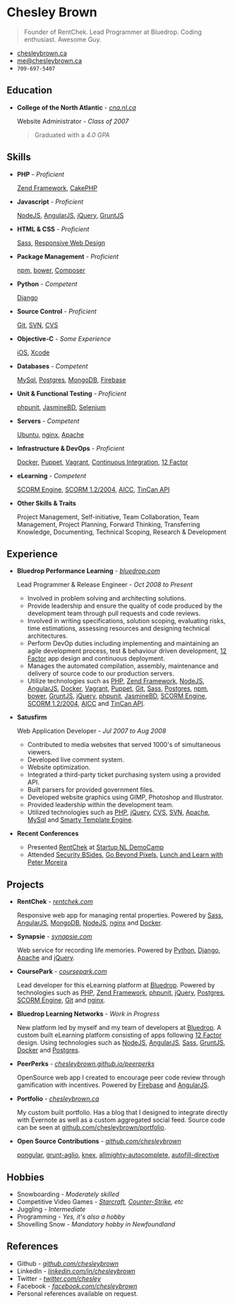 Chesley Brown
======
> Founder of RentChek. Lead Programmer at Bluedrop. Coding enthusiast. Awesome Guy.

- [chesleybrown.ca](http://chesleybrown.ca)
- [me@chesleybrown.ca](mailto:me@chesleybrown.ca)
- `709-697-5407`

## Education

- **College of the North Atlantic** - _[cna.nl.ca](http://www.cna.nl.ca)_
	
	Website Administrator - _Class of 2007_
	> Graduated with a _4.0 GPA_
	

## Skills

- **PHP** - _Proficient_
	
	[Zend Framework](http://framework.zend.com), [CakePHP](http://cakephp.org)
	
- **Javascript** - _Proficient_
	
	[NodeJS](http://nodejs.org), [AngularJS](https://angularjs.org), [jQuery](http://jquery.com), [GruntJS](http://gruntjs.com)
	
- **HTML & CSS** - _Proficient_
	
	[Sass](http://sass-lang.com), [Responsive Web Design](http://en.wikipedia.org/wiki/Responsive_web_design)
	
- **Package Management** - _Proficient_
	
	[npm](https://www.npmjs.org), [bower](http://bower.io), [Composer](https://getcomposer.org)
	
- **Python** - _Competent_
	
	[Django](https://www.djangoproject.com)
	
- **Source Control** - _Proficient_
	
	[Git](http://git-scm.com), [SVN](http://subversion.apache.org), [CVS](http://www.nongnu.org/cvs/)
	
- **Objective-C** - _Some Experience_
	
	[iOS](https://www.apple.com/ca/ios/), [Xcode](https://developer.apple.com/xcode/)
	
- **Databases** - _Competent_
	
	[MySql](http://www.mysql.com), [Postgres](http://www.postgresql.org), [MongoDB](http://mongodb.org), [Firebase](http://firebase.com)
	
- **Unit & Functional Testing** - _Proficient_
	
	[phpunit](http://phpunit.de), [JasmineBD](http://jasmine.github.io), [Selenium](http://docs.seleniumhq.org)
	
- **Servers** - _Competent_
	
	[Ubuntu](http://www.ubuntu.com/download/server), [nginx](http://nginx.org), [Apache](https://httpd.apache.org)
	
- **Infrastructure & DevOps** - _Proficient_
	
	[Docker](http://docker.io), [Puppet](http://puppetlabs.com), [Vagrant](http://www.vagrantup.com), [Continuous Integration](http://en.wikipedia.org/wiki/Continuous_integration), [12 Factor](http://12factor.net)
	
- **eLearning** - _Competent_
	
	[SCORM Engine](http://scorm.com/engine), [SCORM 1.2/2004](http://en.wikipedia.org/wiki/Sharable_Content_Object_Reference_Model), [AICC](http://en.wikipedia.org/wiki/Aviation_Industry_Computer-Based_Training_Committee), [TinCan API](http://tincanapi.com)
	
- **Other Skills & Traits**
	
	Project Management, Self-initiative, Team Collaboration, Team Management, Project Planning, Forward Thinking, Transferring Knowledge, Documenting, Technical Scoping, Research & Development
	

## Experience

- **Bluedrop Performance Learning** - _[bluedrop.com](http://www.bluedrop.com)_
	
	Lead Programmer & Release Engineer - _Oct 2008 to Present_
	
	- Involved in problem solving and architecting solutions.
	- Provide leadership and ensure the quality of code produced by the development team through pull requests and code reviews.
	- Involved in writing specifications, solution scoping, evaluating risks, time estimations, assessing resources and designing technical architectures.
	- Perform DevOp duties including implementing and maintaining an agile development process, test & behaviour driven development, [12 Factor](http://12factor.net) app design and continuous deployment.
	- Manages the automated compilation, assembly, maintenance and delivery of source code to our production servers.
	- Utilize technologies such as [PHP](https://php.net), [Zend Framework](http://framework.zend.com), [NodeJS](http://nodejs.org), [AngularJS](https://angularjs.org), [Docker](http://docker.io), [Vagrant](http://www.vagrantup.com), [Puppet](http://puppetlabs.com), [Git](http://git-scm.com), [Sass](http://sass-lang.com), [Postgres](http://www.postgresql.org), [npm](https://www.npmjs.org), [bower](http://bower.io), [GruntJS](http://gruntjs.com), [jQuery](http://jquery.com), [phpunit](http://phpunit.de), [JasmineBD](http://jasmine.github.io), [SCORM Engine](http://scorm.com/engine), [SCORM 1.2/2004](http://en.wikipedia.org/wiki/Sharable_Content_Object_Reference_Model), [AICC](http://en.wikipedia.org/wiki/Aviation_Industry_Computer-Based_Training_Committee) and [TinCan API](http://tincanapi.com).
	
- **Satusfirm**
	
	Web Application Developer - _Jul 2007 to Aug 2008_
	
	- Contributed to media websites that served 1000's of simultaneous viewers.
	- Developed live comment system.
	- Website optimization.
	- Integrated a third-party ticket purchasing system using a provided API.
	- Built parsers for provided government files.
	- Developed website graphics using GIMP, Photoshop and Illustrator.
	- Provided leadership within the development team.
	- Utilized technologies such as [PHP](https://php.net), [jQuery](http://jquery.com), [CVS](http://www.nongnu.org/cvs/), [SVN](http://subversion.apache.org), [Apache](https://httpd.apache.org), [MySql](http://www.mysql.com) and [Smarty Template Engine](http://www.smarty.net).
	
- **Recent Conferences**
	
	- Presented [RentChek](https://rentchek.com) at [Startup NL DemoCamp](http://www.meetup.com/StartupNL/events/168636192/)
	- Attended [Security BSides](http://www.securitybsides.com), [Go Beyond Pixels](http://gobeyondpixels.com), [Lunch and Learn with Peter Moreira](http://www.meetup.com/StartupNL/events/180033782/)
	

## Projects

- **RentChek** - _[rentchek.com](https://rentchek.com)_
	
	Responsive web app for managing rental properties. Powered by [Sass](http://sass-lang.com), [AngularJS](https://angularjs.org), [MongoDB](http://mongodb.org), [NodeJS](http://nodejs.org), [nginx](http://nginx.org) and [Docker](http://docker.io).
	
- **Synapsie** - _[synapsie.com](http://synapsie.com)_
	
	Web service for recording life memories. Powered by [Python](https://www.python.org), [Django](https://www.djangoproject.com), [Apache](https://httpd.apache.org) and [jQuery](http://jquery.com).
	
- **CoursePark** - _[coursepark.com](https://www.coursepark.com)_
	
	Lead developer for this eLearning platform at [Bluedrop](http://www.bluedrop.com). Powered by technologies such as [PHP](https://php.net), [Zend Framework](http://framework.zend.com), [phpunit](http://phpunit.de), [jQuery](http://jquery.com), [Postgres](http://www.postgresql.org), [SCORM Engine](http://scorm.com/engine), [Git](http://git-scm.com) and [nginx](http://nginx.org).
	
- **Bluedrop Learning Networks** - _Work in Progress_
	
	New platform led by myself and my team of developers at [Bluedrop](http://www.bluedrop.com). A custom built eLearning platform consisting of apps following [12 Factor](http://12factor.net) design. Using technologies such as [NodeJS](http://nodejs.org), [AngularJS](https://angularjs.org), [Sass](http://sass-lang.com), [GruntJS](http://gruntjs.com), [Docker](http://docker.io) and [Postgres](http://www.postgresql.org).
	
- **PeerPerks** - _[chesleybrown.github.io/peerperks](http://chesleybrown.github.io/peerperks/)_
	
	OpenSource web app I created to encourage peer code review through gamification with incentives. Powered by [Firebase](http://firebase.com) and [AngularJS](https://angularjs.org).
	
- **Portfolio** - _[chesleybrown.ca](http://chesleybrown.ca)_
	
	My custom built portfolio. Has a blog that I designed to integrate directly with Evernote as well as a custom aggregated social feed. Source code can be seen at [github.com/chesleybrown/portfolio](https://github.com/chesleybrown/portfolio).
	
- **Open Source Contributions** - _[github.com/chesleybrown](https://github.com/chesleybrown)_
	
	[pongular](https://github.com/FungusHumungus/pongular), [grunt-aglio](https://github.com/arbus/grunt-aglio), [knex](https://github.com/tgriesser/knex), [allmighty-autocomplete](https://github.com/JustGoscha/allmighty-autocomplete), [autofill-directive](https://github.com/chesleybrown/autofill-directive)
	


## Hobbies

- Snowboarding - _Moderately skilled_
- Competitive Video Games - _[Starcraft](http://starcraft2.com), [Counter-Strike](http://blog.counter-strike.net), etc_
- Juggling - _Intermediate_
- Programming - _Yes, it's also a hobby_
- Shovelling Snow - _Mandatory hobby in Newfoundland_

## References

- Github - _[github.com/chesleybrown](https://github.com/chesleybrown)_
- LinkedIn - _[linkedin.com/in/chesleybrown](http://www.linkedin.com/in/chesleybrown)_
- Twitter - _[twitter.com/chesley](https://twitter.com/chesley)_
- Facebook - _[facebook.com/chesleybrown](https://facebook.com/chesleybrown)_
- Personal references available on request.
